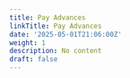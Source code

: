 ```yaml
---
title: Pay Advances
linkTitle: Pay Advances
date: '2025-05-01T21:06:00Z'
weight: 1
description: No content
draft: false
---
```



